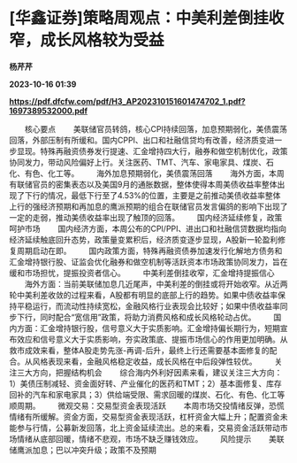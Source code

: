 # [华鑫证券]策略周观点：中美利差倒挂收窄，成长风格较为受益
**杨芹芹**

**2023-10-16 01:39**

**https://pdf.dfcfw.com/pdf/H3_AP202310151601474702_1.pdf?1697389532000.pdf**

　　核心要点 　　美联储官员转鸽，核心CPI持续回落，加息预期弱化，美债震荡回落，外部压制有所缓和。国内CPPI、出口和社融信贷均有改善，经济质变进一步显现。特殊再融资债券发行提速、汇金增持四大行，融券和做空机制优化，政策协同发力，带动风险偏好上行。关注医药、TMT、汽车、家电家具、煤炭、石化、有色、化工等。 　　海外加息预期弱化，美债震荡回落 　　海外方面，本周有联储官员的密集表态以及美国9月的通胀数据，整体使得本周美债收益率整体出现了下行的情况，最低下行至了4.53%的位置，主要是之前推动美债收益率整体上行的强经济预期和再加息的鹰派预期的组合在联储官员发言偏鸽的影响下出现了一定的走弱，推动美债收益率出现了触顶的回落。 　　国内经济延续修复，政策呵护市场 　　国内经济方面，本周公布的CPI/PPI、进出口和社融信贷数据均指向经济延续触底回升态势，政策量变累积后，经济质变逐步显现，A股新一轮盈利修复周期启动在即。 　　国内政策方面，特殊再融资债券加速发行化解地方债务和汇金增持银行股、证监会优化融券和做空机制等活跃资本市场政策协同发力，旨在缓和市场担忧，提振投资者信心。 　　中美利差倒挂收窄，汇金增持提振信心 　　海外方面：当前美联储加息几近尾声，中美利差的倒挂或将开始收窄。从近两轮中美利差收敛的过程来看，A股都有明显的底部上行的趋势。如果中债收益率保持平稳运行，而流动性持续宽松，金融风格行业表现会比较好；如果中债收益率同步下行，同时配合“宽信用”政策，将助力消费风格和成长风格轮动占优。 　　国内方面：汇金增持银行股，信号意义大于实质影响。汇金增持偏长期行为，短期宣布效应和信号意义大于实质影响，夯实政策底、提振市场信心的作用更加明确。从救市成效来看，整体A股走势先涨-再调-后升，最终上行还需要基本面修复的配合。从风格表现来看，金融风格稳定收益，成长风格在中后段弹性较优。 　　关注三大方向，把握结构机会 　　综合海内外利好因素来看，建议关注三大方向：1）美债压制减轻、资金面好转、产业催化的医药和TMT；2）基本面修复、库存回补的汽车和家电家具；3）供给端受限、需求回暖的煤炭、石化、有色、化工等顺周期。 　　微观交易：交易型资金表现活跃 　　本周市场交投情绪反弹，恐慌情绪有所缓解。资金方面，交易型资金表现活跃，杠杆资金大幅上升；配置资金未能参与行情，公募新发回落，北上资金延续流出。总的来看，交易资金活跃带动市场情绪从底部回暖，情绪不悲观，市场不缺乏赚钱效应。 　　风险提示 　　美联储鹰派加息；巴以冲突升级；政策不及预期